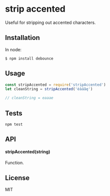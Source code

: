 
# strip accented

  Useful for stripping out accented characters.

## Installation

  In node:

    $ npm install debounce

## Usage

```js
const stripAccented = require('stripAccented')
let cleanString = stripAccented('èàáâę')

// cleanString = eaaae

```

## Tests

  `npm test`


## API

#### stripAccented(string)


  Function.

## License

  MIT
